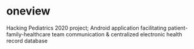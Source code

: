 # oneview
Hacking Pediatrics 2020 project; Android application facilitating patient-family-healthcare team communication &amp; centralized electronic health record database
